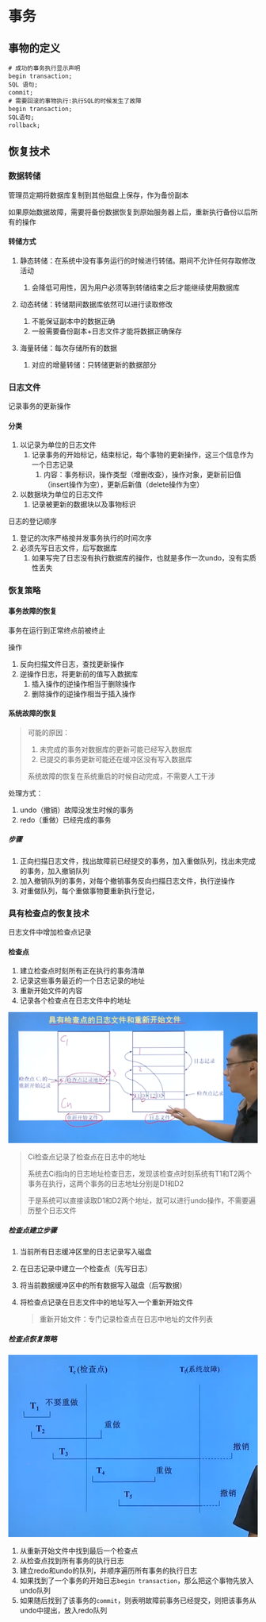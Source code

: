 # 事务

## 事物的定义

```mysql
# 成功的事务执行显示声明
begin transaction;
SQL 语句;
commit;
# 需要回滚的事物执行:执行SQL的时候发生了故障
begin transaction;
SQL语句;
rollback;
```



## 恢复技术

### 数据转储

管理员定期将数据库复制到其他磁盘上保存，作为备份副本

如果原始数据故障，需要将备份数据恢复到原始服务器上后，重新执行备份以后所有的操作



#### 转储方式

1. 静态转储：在系统中没有事务运行的时候进行转储。期间不允许任何存取修改活动
   1. 会降低可用性，因为用户必须等到转储结束之后才能继续使用数据库
2. 动态转储：转储期间数据库依然可以进行读取修改
   1. 不能保证副本中的数据正确
   2. 一般需要备份副本+日志文件才能将数据正确保存

3. 海量转储：每次存储所有的数据

   1. 对应的增量转储：只转储更新的数据部分

      

### 日志文件

记录事务的更新操作

#### 分类

1. 以记录为单位的日志文件
   1. 记录事务的开始标记，结束标记，每个事物的更新操作，这三个信息作为一个日志记录
      1. 内容：事务标识，操作类型（增删改查），操作对象，更新前旧值（insert操作为空），更新后新值（delete操作为空）
2. 以数据块为单位的日志文件
   1. 记录被更新的数据块以及事物标识



日志的登记顺序

1. 登记的次序严格按并发事务执行的时间次序
2. 必须先写日志文件，后写数据库
   1. 如果写完了日志没有执行数据库的操作，也就是多作一次undo，没有实质性丢失

### 恢复策略

#### 事务故障的恢复

事务在运行到正常终点前被终止

操作

1. 反向扫描文件日志，查找更新操作
2. 逆操作日志，将更新前的值写入数据库
   1. 插入操作的逆操作相当于删除操作
   2. 删除操作的逆操作相当于插入操作



#### 系统故障的恢复

> 可能的原因：
>
> 1. 未完成的事务对数据库的更新可能已经写入数据库
> 2. 已提交的事务更新可能还在缓冲区没有写入数据库
>
> 系统故障的恢复在系统重启的时候自动完成，不需要人工干涉

处理方式：

1. undo（撤销）故障没发生时候的事务
2. redo（重做）已经完成的事务



##### 步骤

1. 正向扫描日志文件，找出故障前已经提交的事务，加入重做队列，找出未完成的事务，加入撤销队列
2. 加入撤销队列的事务，对每个撤销事务反向扫描日志文件，执行逆操作
3. 对重做队列，每个重做事物要重新执行登记，



### 具有检查点的恢复技术

日志文件中增加检查点记录

#### 检查点

1. 建立检查点时刻所有正在执行的事务清单
2. 记录这些事务最近的一个日志记录的地址
3. 重新开始文件的内容
4. 记录各个检查点在日志文件中的地址

![image-20210324155525336](image-20210324155525336.png)

> Ci检查点记录了检查点在日志中的地址
>
> 系统去Ci指向的日志地址检查日志，发现该检查点时刻系统有T1和T2两个事务在执行，这两个事务的日志地址分别是D1和D2
>
> 于是系统可以直接读取D1和D2两个地址，就可以进行undo操作，不需要遍历整个日志文件



##### 检查点建立步骤

1. 当前所有日志缓冲区里的日志记录写入磁盘

2. 在日志记录中建立一个检查点（先写日志）

3. 将当前数据缓冲区中的所有数据写入磁盘（后写数据）

4. 将检查点记录在日志文件中的地址写入一个重新开始文件

   > 重新开始文件：专门记录检查点在日志中地址的文件列表



##### 检查点恢复策略

![image-20210324160608156](image-20210324160608156.png)

1. 从重新开始文件中找到最后一个检查点
2. 从检查点找到所有事务的执行日志
3. 建立redo和undo的队列，并顺序遍历所有事务的执行日志
4. 如果找到了一个事务的开始日志`begin transaction`，那么把这个事物先放入undo队列
5. 如果随后找到了该事务的`commit`，则表明故障前事务已经提交，则把该事务从undo中提出，放入redo队列